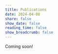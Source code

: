 ```yaml
---
title: Publications
date: 2024-04-08
share: false
show_date: false
reading_time: false
show_breadcrumb: false
---
```


Coming soon!
